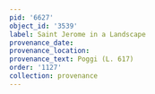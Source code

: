 ```yaml
---
pid: '6627'
object_id: '3539'
label: Saint Jerome in a Landscape
provenance_date:
provenance_location:
provenance_text: Poggi (L. 617)
order: '1127'
collection: provenance
---
```

